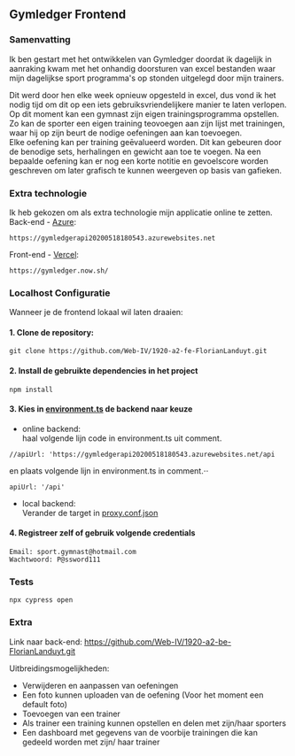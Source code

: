 ## Gymledger Frontend 

### Samenvatting 

Ik ben gestart met het ontwikkelen van Gymledger doordat ik dagelijk in aanraking kwam met het onhandig doorsturen van excel bestanden waar mijn dagelijkse sport programma's op stonden uitgelegd door mijn trainers. 

Dit werd door hen elke week opnieuw opgesteld in excel, dus vond ik het nodig tijd om dit op een iets gebruiksvriendelijkere manier te laten verlopen. 
Op dit moment kan een gymnast zijn eigen trainingsprogramma opstellen. 
Zo kan de sporter een eigen training teovoegen aan zijn lijst met trainingen, waar hij op zijn beurt de nodige oefeningen aan kan toevoegen.  
Elke oefening kan per training geēvalueerd worden. Dit kan gebeuren door de benodige sets, herhalingen en gewicht aan toe te voegen. 
Na een bepaalde oefening kan er nog een korte notitie en gevoelscore worden geschreven om later grafisch te kunnen weergeven op basis van gafieken.

### Extra technologie

Ik heb gekozen om als extra technologie mijn applicatie online te zetten.  
Back-end - [Azure](https://azure.microsoft.com/en-us/): 

```
https://gymledgerapi20200518180543.azurewebsites.net
```

Front-end - [Vercel](https://www.vercel.com):  
```
https://gymledger.now.sh/
```

### Localhost Configuratie 

Wanneer je de frontend lokaal wil laten draaien:  

#### 1. Clone de repository: 

```
git clone https://github.com/Web-IV/1920-a2-fe-FlorianLanduyt.git
```

#### 2. Install de gebruikte dependencies in het project 

```
npm install
```

#### 3. Kies in [environment.ts](https://github.com/Web-IV/1920-a2-fe-FlorianLanduyt/blob/master/GymLedger/src/environments/environment.ts) de backend naar keuze 

- online backend:  
haal volgende lijn code in environment.ts uit comment.  
```
//apiUrl: 'https://gymledgerapi20200518180543.azurewebsites.net/api
```


en plaats volgende lijn in environment.ts in comment.⋅⋅

```
apiUrl: '/api'
```

- local backend:  
Verander de target in [proxy.conf.json](https://github.com/Web-IV/1920-a2-fe-FlorianLanduyt/blob/master/GymLedger/proxy.conf.json)



#### 4. Registreer zelf of gebruik volgende credentials
```
Email: sport.gymnast@hotmail.com  
Wachtwoord: P@ssword111 
```

### Tests
```
npx cypress open 
```



### Extra 

Link naar back-end: https://github.com/Web-IV/1920-a2-be-FlorianLanduyt.git

Uitbreidingsmogelijkheden:  
- Verwijderen en aanpassen van oefeningen
- Een foto kunnen uploaden van de oefening (Voor het moment een default foto)
- Toevoegen van een trainer
- Als trainer een training kunnen opstellen en delen met zijn/haar sporters
- Een dashboard met gegevens van de voorbije trainingen die kan gedeeld worden met zijn/ haar trainer 

